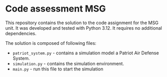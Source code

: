 # Code assessment MSG

This repository contains the solution to the code assignment for the MSG unit.
It was developed and tested with Python 3.12. It requires no additional dependencies.

The solution is composed of following files:

- `patriot_system.py` - contains a simulation model a Patriot Air Defense System.
- `simulation.py` - contains the simulation environment.
- `main.py` - run this file to start the simulation
